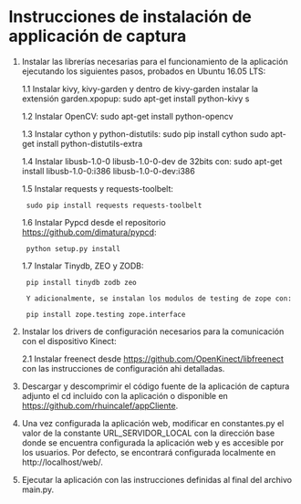 # Instrucciones de instalación de applicación de captura

1. Instalar las librerías necesarias para el funcionamiento  de la aplicación ejecutando los siguientes pasos, probados en Ubuntu 16.05 LTS:

	1.1 Instalar kivy, kivy-garden y dentro de kivy-garden instalar la extensión garden.xpopup:
		sudo apt-get install python-kivy
		s

	1.2 Instalar OpenCV:
		sudo apt-get install python-opencv


	1.3 Instalar cython y python-distutils:
		sudo pip install cython
		sudo apt-get install python-distutils-extra

	1.4 Instalar libusb-1.0-0 libusb-1.0-0-dev de 32bits con:
		sudo apt-get install libusb-1.0-0:i386 libusb-1.0-0-dev:i386

	1.5 Instalar requests y requests-toolbelt: 

		sudo pip install requests requests-toolbelt

	1.6 Instalar Pypcd desde el repositorio https://github.com/dimatura/pypcd:
		
		python setup.py install

	1.7 Instalar Tinydb, ZEO y ZODB:

		pip install tinydb zodb zeo 

		Y adicionalmente, se instalan los modulos de testing de zope con:

		pip install zope.testing zope.interface

2. Instalar los drivers de configuración necesarios para la comunicación con el dispositivo Kinect:

	2.1 Instalar freenect desde https://github.com/OpenKinect/libfreenect con las instrucciones de configuración ahi detalladas.

3. Descargar y descomprimir el código fuente de la aplicación de captura adjunto el cd incluido con la aplicación o disponible en https://github.com/rhuincalef/appCliente.

4. Una vez configurada la aplicación web, modificar en constantes.py el valor de la constante URL_SERVIDOR_LOCAL con la dirección base donde se encuentra configurada la aplicación web y es accesible por los usuarios. Por defecto, se encontrará configurada localmente en http://localhost/web/.

5. Ejecutar la aplicación con las instrucciones definidas al final del archivo main.py. 


